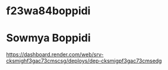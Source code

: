 # f23wa84boppidi
# Sowmya Boppidi
https://dashboard.render.com/web/srv-cksmighf3gac73cmscsg/deploys/dep-cksmigpf3gac73cmsedg
